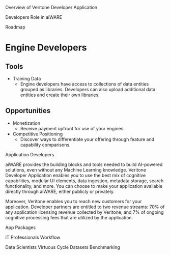 Overview of Veritone Developer Application

Developers Role in aiWARE
<Marketing stuff>

Roadmap
<as a development platform and market>

# Engine Developers
## Tools
- Training Data
  - Engine developers have access to collections of data entities grouped as libraries. Developers can also upload additional data entities and create their own libraries.
## Opportunities
 - Monetization
   - Receive payment upfront for use of your engines.
 - Competitive Positioning
   - Discover ways to differentiate your offering through feature and capability comparisons.

Application Developers

aiWARE provides the building blocks and tools needed to build AI-powered solutions, even without any Machine Learning knowledge. Veritone Developer Application enables you to use the best mix of cognitive capabilities, modular UI elements, data ingestion, metadata storage, search functionality, and more. You can choose to make your application available directly through aiWARE, either publicly or privately.

Moreover, Veritone enables you to reach new customers for your application. Developer partners are entitled to two revenue streams: 70% of any application licensing revenue collected by Veritone, and 7% of ongoing cognitive processing fees that are utilized by the application.

<describe tools and opportunities>

App Packages
<describe tools and opportunities>

IT Professionals
Workflow
<describe tools and opportunities>

Data Scientists
Virtuous Cycle
<describe tools and opportunities>
Datasets
<describe tools and opportunities>
Benchmarking
<describe tools and opportunities>
